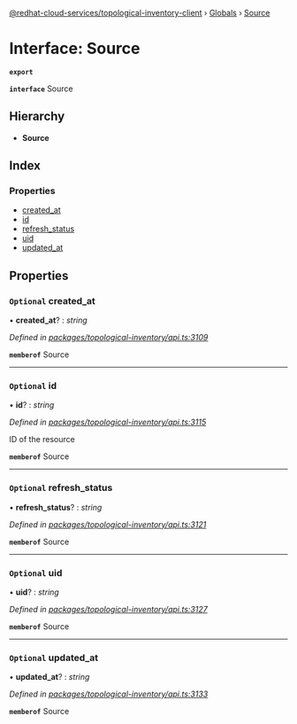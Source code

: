 [@redhat-cloud-services/topological-inventory-client](../README.md) › [Globals](../globals.md) › [Source](source.md)

# Interface: Source

**`export`** 

**`interface`** Source

## Hierarchy

* **Source**

## Index

### Properties

* [created_at](source.md#optional-created_at)
* [id](source.md#optional-id)
* [refresh_status](source.md#optional-refresh_status)
* [uid](source.md#optional-uid)
* [updated_at](source.md#optional-updated_at)

## Properties

### `Optional` created_at

• **created_at**? : *string*

*Defined in [packages/topological-inventory/api.ts:3109](https://github.com/Hyperkid123/javascript-clients/blob/master/packages/topological-inventory/api.ts#L3109)*

**`memberof`** Source

___

### `Optional` id

• **id**? : *string*

*Defined in [packages/topological-inventory/api.ts:3115](https://github.com/Hyperkid123/javascript-clients/blob/master/packages/topological-inventory/api.ts#L3115)*

ID of the resource

**`memberof`** Source

___

### `Optional` refresh_status

• **refresh_status**? : *string*

*Defined in [packages/topological-inventory/api.ts:3121](https://github.com/Hyperkid123/javascript-clients/blob/master/packages/topological-inventory/api.ts#L3121)*

**`memberof`** Source

___

### `Optional` uid

• **uid**? : *string*

*Defined in [packages/topological-inventory/api.ts:3127](https://github.com/Hyperkid123/javascript-clients/blob/master/packages/topological-inventory/api.ts#L3127)*

**`memberof`** Source

___

### `Optional` updated_at

• **updated_at**? : *string*

*Defined in [packages/topological-inventory/api.ts:3133](https://github.com/Hyperkid123/javascript-clients/blob/master/packages/topological-inventory/api.ts#L3133)*

**`memberof`** Source
